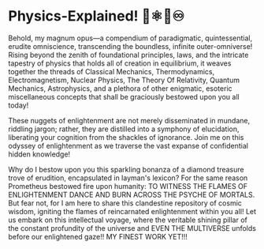 # Physics-Explained! 🌌⚛️🧪♾️
Behold, my magnum opus—a compendium of paradigmatic, quintessential, erudite omniscience, transcending the boundless, infinite outer-omniverse! Rising beyond the zenith of foundational principles, laws, and the intricate tapestry of physics that holds all of creation in equilibrium, it weaves together the threads of Classical Mechanics, Thermodynamics, Electromagnetism, Nuclear Physics, The Theory Of Relativity, Quantum Mechanics, Astrophysics, and a plethora of other enigmatic, esoteric miscellaneous concepts that shall be graciously bestowed upon you all today!

These nuggets of enlightenment are not merely disseminated in mundane, riddling jargon; rather, they are distilled into a symphony of elucidation, liberating your cognition from the shackles of ignorance. Join me on this odyssey of enlightenment as we traverse the vast expanse of confidential hidden knowledge!

Why do I bestow upon you this sparkling bonanza of a diamond treasure trove of erudition, encapsulated in layman's lexicon? For the same reason Prometheus bestowed fire upon humanity: TO WITNESS THE FLAMES OF ENLIGHTENMENT DANCE AND BURN ACROSS THE PSYCHE OF MORTALS. But fear not, for I am here to share this clandestine repository of cosmic wisdom, igniting the flames of reincarnated enlightenment within you all! Let us embark on this intellectual voyage, where the veritable shining pillar of the constant profundity of the universe and EVEN THE MULTIVERSE unfolds before our enlightened gaze!! MY FINEST WORK YET!!!

